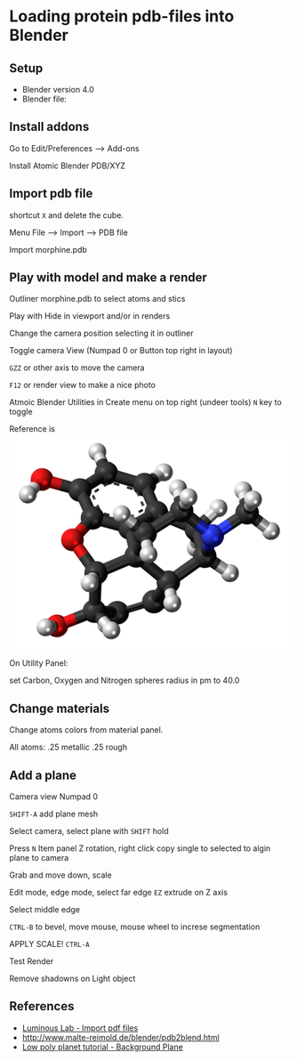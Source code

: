 # Loading protein pdb-files into Blender

## Setup

 * Blender version 4.0
 * Blender file: 

## Install addons

Go to Edit/Preferences --> Add-ons 

Install Atomic Blender PDB/XYZ

## Import pdb file

shortcut `X` and delete the cube.

Menu File --> Import --> PDB file

Import morphine.pdb

## Play with model and make a render

Outliner morphine.pdb to select atoms and stics

Play with Hide in viewport and/or in renders

Change the camera position selecting it in outliner

Toggle camera View (Numpad 0 or Button top right in layout)

`GZZ` or other axis to move the camera

`F12` or render view to make a nice photo

Atmoic Blender Utilities in Create menu on top right (undeer tools) `N` key to toggle

Reference is ![Morphine Image from Wikipedia](Morphine_molecule_ball.png)

On Utility Panel:

set Carbon, Oxygen and Nitrogen spheres radius in pm to 40.0

## Change materials

Change atoms colors from material panel.

All atoms: .25 metallic .25 rough

## Add a plane

Camera view Numpad 0

`SHIFT-A` add plane mesh

Select camera, select plane with `SHIFT` hold

Press `N` Item panel Z rotation, right click copy single to selected to algin plane to camera

Grab and move down, scale

Edit mode, edge mode, select far edge `EZ` extrude on Z axis

Select middle edge

`CTRL-B` to bevel, move mouse, mouse wheel to increse segmentation

APPLY SCALE! `CTRL-A`

Test Render

Remove shadowns on Light object

## References

 * [Luminous Lab - Import pdf files](https://www.youtube.com/watch?v=3nCeQErv8Fg)
 * http://www.malte-reimold.de/blender/pdb2blend.html
 * [Low poly planet tutorial - Background Plane](https://www.youtube.com/watch?v=8FXJJDFAL6o)

